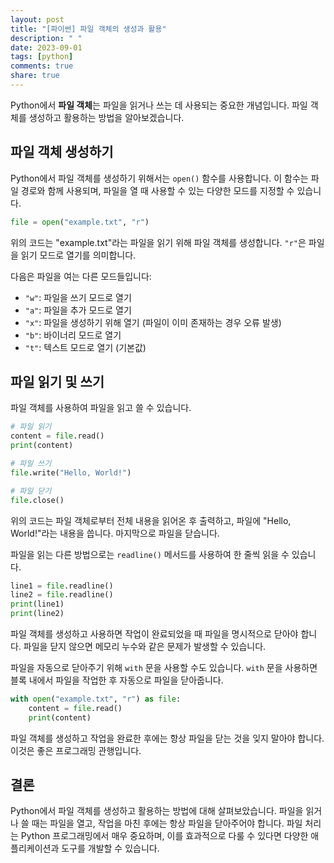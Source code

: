 ```yaml
---
layout: post
title: "[파이썬] 파일 객체의 생성과 활용"
description: " "
date: 2023-09-01
tags: [python]
comments: true
share: true
---
```


Python에서 **파일 객체**는 파일을 읽거나 쓰는 데 사용되는 중요한 개념입니다. 파일 객체를 생성하고 활용하는 방법을 알아보겠습니다.

## 파일 객체 생성하기

Python에서 파일 객체를 생성하기 위해서는 `open()` 함수를 사용합니다. 이 함수는 파일 경로와 함께 사용되며, 파일을 열 때 사용할 수 있는 다양한 모드를 지정할 수 있습니다.

``` python
file = open("example.txt", "r")
```

위의 코드는 "example.txt"라는 파일을 읽기 위해 파일 객체를 생성합니다. 
`"r"`은 파일을 읽기 모드로 열기를 의미합니다. 

다음은 파일을 여는 다른 모드들입니다:

- `"w"`: 파일을 쓰기 모드로 열기
- `"a"`: 파일을 추가 모드로 열기
- `"x"`: 파일을 생성하기 위해 열기 (파일이 이미 존재하는 경우 오류 발생)
- `"b"`: 바이너리 모드로 열기
- `"t"`: 텍스트 모드로 열기 (기본값)

## 파일 읽기 및 쓰기

파일 객체를 사용하여 파일을 읽고 쓸 수 있습니다.

``` python
# 파일 읽기
content = file.read()
print(content)

# 파일 쓰기
file.write("Hello, World!")

# 파일 닫기
file.close()
```

위의 코드는 파일 객체로부터 전체 내용을 읽어온 후 출력하고, 파일에 "Hello, World!"라는 내용을 씁니다. 마지막으로 파일을 닫습니다.

파일을 읽는 다른 방법으로는 `readline()` 메서드를 사용하여 한 줄씩 읽을 수 있습니다.

``` python
line1 = file.readline()
line2 = file.readline()
print(line1)
print(line2)
```

파일 객체를 생성하고 사용하면 작업이 완료되었을 때 파일을 명시적으로 닫아야 합니다. 파일을 닫지 않으면 메모리 누수와 같은 문제가 발생할 수 있습니다. 

파일을 자동으로 닫아주기 위해 `with` 문을 사용할 수도 있습니다. `with` 문을 사용하면 블록 내에서 파일을 작업한 후 자동으로 파일을 닫아줍니다.

``` python
with open("example.txt", "r") as file:
    content = file.read()
    print(content)
```

파일 객체를 생성하고 작업을 완료한 후에는 항상 파일을 닫는 것을 잊지 말아야 합니다. 이것은 좋은 프로그래밍 관행입니다.

## 결론

Python에서 파일 객체를 생성하고 활용하는 방법에 대해 살펴보았습니다. 파일을 읽거나 쓸 때는 파일을 열고, 작업을 마친 후에는 항상 파일을 닫아주어야 합니다. 파일 처리는 Python 프로그래밍에서 매우 중요하며, 이를 효과적으로 다룰 수 있다면 다양한 애플리케이션과 도구를 개발할 수 있습니다.